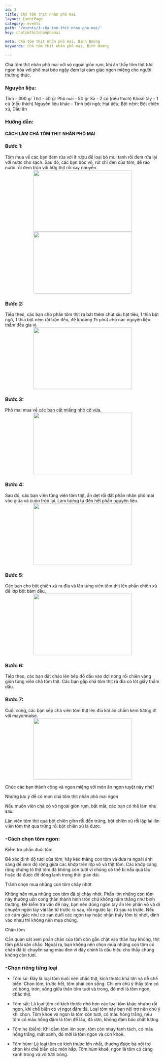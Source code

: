 ```yaml
---
id: 3
title: Chả tôm thịt nhân phô mai
layout: EventPage
category: events
path: '/events/3-cha-tom-thit-nhan-pho-mai/'
key: chatomthitnhanphomai

meta: Chả tôm thịt nhân phô mai, Bình Dương
keywords: Chả tôm thịt nhân phô mai, Bình Dương

---
```

Chả tôm thịt nhân phô mai với vỏ ngoài giòn rụm, khi ăn thấy tôm thịt tươi ngon hòa với phô mai béo ngậy đem lại cảm giác ngon miệng cho người thưởng thức.

<h3>Nguyên liệu:</h3>

Tôm - 300 gr
Thịt - 50 gr
Phô mai - 50 gr
Sả - 2 củ (nếu thích)
Khoai tây - 1 củ (nếu thích)
Nguyên liệu khác - Tinh bột ngô; Hạt tiêu; Bột nêm; Bột chiên xù, Dầu ăn

 
<h3>Hướng dẫn:</h3>

<h4>CÁCH LÀM CHẢ TÔM THỊT NHÂN PHÔ MAI</h4>

<h3>Bước 1:</h3> Tôm mua về các bạn đem rửa với ít rượu để loại bỏ mùi tanh rồi đem rửa lại với nước cho sạch. Sau đó, các bạn bóc vỏ, rút chỉ đen của tôm, để ráo nước rồi đem trộn với 50g thịt rồi xay nhuyễn.

<div align="center"><img src="http://sotaynauan.com/wp-content/uploads/2018/03/cach-lam-cha-tom-thit-nhan-pho-mai.jpg"width="320px" height="200px"></div>

<div align="center"><img src="http://sotaynauan.com/wp-content/uploads/2018/03/cach-lam-cha-tom-thit-nhan-pho-mai-buoc-1.jpg"width="320px" height="200px"></div>

<h3>Bước 2:</h3> Tiếp theo, các bạn cho phần tôm thịt ra bát thêm chút xíu hạt tiêu, 1 thìa bột ngô, 1 thìa bột nêm rồi trộn đều, để khoảng 15 phút cho các nguyên liệu thấm đều gia vị.

<div align="center"><img src="http://sotaynauan.com/wp-content/uploads/2018/03/cach-lam-cha-tom-thit-nhan-pho-mai-buoc-2.jpg"width="320px" height="200px"></div>

<h3>Bước 3:</h3> Phô mai mua về các bạn cắt miếng nhỏ cỡ vừa.

<div align="center"><img src="http://sotaynauan.com/wp-content/uploads/2018/03/cach-lam-cha-tom-thit-nhan-pho-mai-buoc-3.jpg"width="320px" height="200px"></div>

<h3>Bước 4:</h3> Sau đó, các bạn viên từng viên tôm thịt, ấn dẹt rồi đặt phần nhân phô mai vào giữa và cuộn tròn lại. Làm tương tự đến hết phần nguyên liệu.

<div align="center"><img src="http://sotaynauan.com/wp-content/uploads/2018/03/cach-lam-cha-tom-thit-nhan-pho-mai-buoc-4.jpg"width="320px" height="200px"></div>

<h3>Bước 5:</h3> Các bạn cho bột chiên xù ra đĩa và lăn từng viên tôm thịt lên phần chiên xù để lớp bột bám đều.

<div align="center"><img src="http://sotaynauan.com/wp-content/uploads/2018/03/cach-lam-cha-tom-thit-nhan-pho-mai-buoc-5.jpg"width="320px" height="200px"></div>

<h3>Bước 6:</h3> Tiếp theo, các bạn đặt chảo lên bếp đổ dầu vào đợi nóng rồi chiên vàng giòn từng viên chả tôm thịt. Các bạn gắp chả tôm thịt ra đĩa có lót giấy thấm dầu.

<h3>Bước 7:</h3> Cuối cùng, các bạn xếp chả viên tôm thịt lên đĩa khi ăn chấm kèm tương ớt với mayonnaise.

<div align="center"><img src="http://sotaynauan.com/wp-content/uploads/2018/03/cach-lam-cha-tom-thit-nhan-pho-mai-buoc-6.jpg"width="320px" height="200px"></div>

Chúc các bạn thành công và ngon miệng với món ăn ngon tuyệt này nhé!

Những lưu ý để có món chả tôm thịt nhân phô mai ngon

Nếu muốn viên chả có vỏ ngoài giòn rụm, bắt mắt, các bạn có thể làm như sau:

Lăn viên tôm thịt qua bột chiên giòn rồi đến trứng, bột chiên xù rồi lặp lại lăn viên tôm thịt qua trứng rồi bột chiên xù là được.

<h3>-Cách chọn tôm ngon:</h3>

Kiểm tra phần đuôi tôm

Để xác định độ tươi của tôm, hãy kéo thẳng con tôm và đưa ra ngoài ánh sáng để xem độ rộng giữa các khớp trên lớp vỏ và thịt tôm. Các khớp càng rộng chứng tỏ thịt tôm đã không còn tươi vì chúng có thể bị nấu quá lâu hoặc đã được để đông lạnh trong thời gian dài.

Tránh chọn mua những con tôm chảy nhớt

Không nên mua những con tôm đã bị chảy nhớt. Phần lớn những con tôm này thường uốn cong thân thành hình tròn chứ không nằm thẳng như bình thường. Để kiểm tra vấn đề này, bạn nên dùng ngón tay ấn lên phần vỏ và di chuyển ngón tay vài lần từ trước ra sau, rồi ngược lại, từ sau ra trước. Nếu có cảm giác như có sạn dưới các ngón tay hoặc nhận thấy tôm bị nhớt, dính vào nhau thì không nên mua chúng.

Chân tôm

Cần quan sát xem phần chân của tôm còn gắn chặt vào thân hay không, thịt tôm phải săn chắc. Ngoài ra, bạn không nên chọn mua những con tôm có chân đã bị chuyển sang màu đen vì đây chính là dấu hiệu cho thấy chúng không còn tươi.

<h3>-Chọn riêng từng loại</h3>

- Tôm sú: Đây là loại tôm nuôi nên chắc thịt, kích thước khá lớn và dễ chế biến. Chọn tôm, trước hết, tôm phải còn sống. Chị em chú ý thấy tôm có vỏ bóng, trơn, sống giữa thân tôm tươi và trong, đó mới là tôm ngon, chắc thịt.

- Tôm sắt: Là loại tôm có kích thước nhỏ hơn các loại tôm khác nhưng rất ngon, khi chế biến có vị ngọt đậm đà. Loại tôm này bạn nội trợ nên chú ý khi chọn. Tôm khoẻ và ngon là tôm còn tươi, có màu hồng trắng, nếu tôm có màu hồng đậm là tôm để lâu, đã ươn, không đảm bảo chất lượng.

- Tôm he (biển): Khi cầm tôm lên xem, tôm còn nhảy tanh tách, có màu hồng trắng, mắt xanh, đó mới là tôm ngon và còn khoẻ.

- Tôm hùm: Là loại tôm có kích thước lớn nhất, thường được bà nội trợ chọn khi chế biến các món hấp. Tôm hùm khoẻ, ngon là tôm có càng xanh trong và vỏ tươi bóng.

